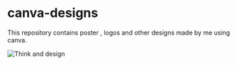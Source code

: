 # canva-designs
This repository contains poster , logos and other designs made by me using canva.

![Think and design](https://user-images.githubusercontent.com/88343647/170996648-ff4fb251-8f5c-4ec5-a6d3-e46a5171ec50.png)
